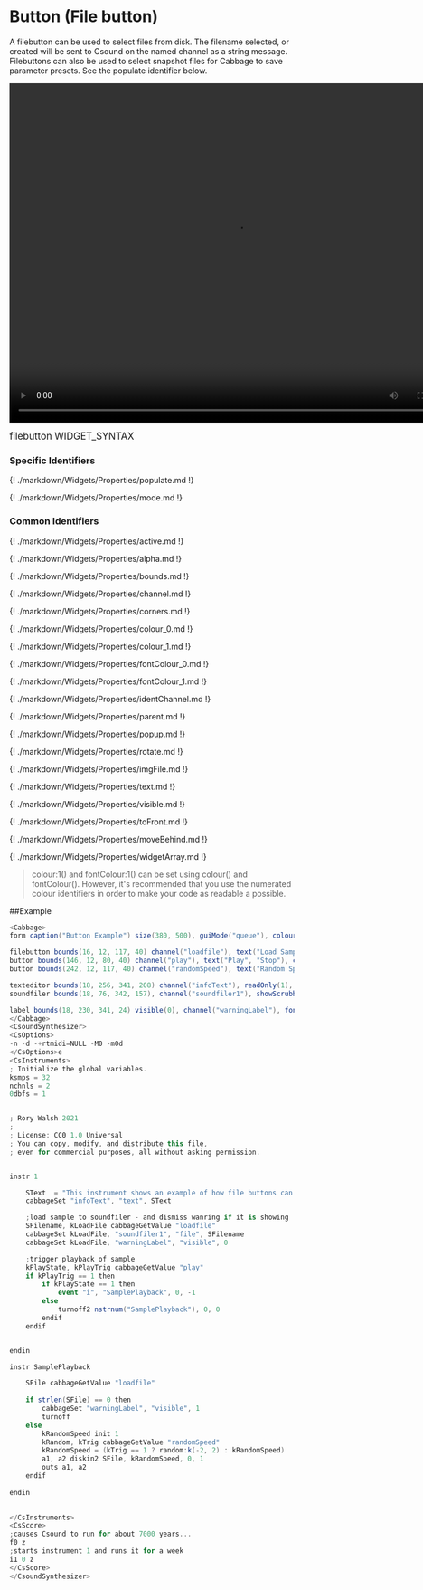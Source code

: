 # Button (File button)

A filebutton can be used to select files from disk. The filename selected, or created will be sent to Csound on the named channel as a string message. Filebuttons can also be used to select snapshot files for Cabbage to save parameter presets. See the populate identifier below. 

<video width="800" height="600" controls>
<source src="../../images/docs/filebutton.mp4">
</video> 

<big></pre>
filebutton WIDGET_SYNTAX
</pre></big>

### Specific Identifiers

{! ./markdown/Widgets/Properties/populate.md !} 

{! ./markdown/Widgets/Properties/mode.md !} 

### Common Identifiers

{! ./markdown/Widgets/Properties/active.md !} 

{! ./markdown/Widgets/Properties/alpha.md !} 

{! ./markdown/Widgets/Properties/bounds.md !} 

{! ./markdown/Widgets/Properties/channel.md !} 

{! ./markdown/Widgets/Properties/corners.md !} 

{! ./markdown/Widgets/Properties/colour_0.md !} 

{! ./markdown/Widgets/Properties/colour_1.md !} 

{! ./markdown/Widgets/Properties/fontColour_0.md !} 

{! ./markdown/Widgets/Properties/fontColour_1.md !} 

{! ./markdown/Widgets/Properties/identChannel.md !} 

{! ./markdown/Widgets/Properties/parent.md !} 

{! ./markdown/Widgets/Properties/popup.md !} 

{! ./markdown/Widgets/Properties/rotate.md !} 

{! ./markdown/Widgets/Properties/imgFile.md !} 

{! ./markdown/Widgets/Properties/text.md !} 

{! ./markdown/Widgets/Properties/visible.md !} 

{! ./markdown/Widgets/Properties/toFront.md !} 

{! ./markdown/Widgets/Properties/moveBehind.md !} 

{! ./markdown/Widgets/Properties/widgetArray.md !} 

<!--(End of identifiers)/-->
>colour:1() and fontColour:1() can be set using colour() and fontColour(). However, it's recommended that you use the numerated colour identifiers in order to make your code as readable a possible. 

##Example

```csharp
<Cabbage>
form caption("Button Example") size(380, 500), guiMode("queue"), colour(2, 145, 209) pluginId("def1")

filebutton bounds(16, 12, 117, 40) channel("loadfile"), text("Load Sample"), corners(5)
button bounds(146, 12, 80, 40) channel("play"), text("Play", "Stop"), corners(5)
button bounds(242, 12, 117, 40) channel("randomSpeed"), text("Random Speed"), corners(5)

texteditor bounds(18, 256, 341, 208) channel("infoText"), readOnly(1), wrap(1), scrollbars(1)
soundfiler bounds(18, 76, 342, 157), channel("soundfiler1"), showScrubber(0), colour(147, 210, 0), tableBackgroundColour(0, 0, 0, 0)

label bounds(18, 230, 341, 24) visible(0), channel("warningLabel"), fontColour("white"), text("Plase load a sample first..."), colour(147, 210, 0)
</Cabbage>
<CsoundSynthesizer>
<CsOptions>
-n -d -+rtmidi=NULL -M0 -m0d 
</CsOptions>e
<CsInstruments>
; Initialize the global variables. 
ksmps = 32
nchnls = 2
0dbfs = 1


; Rory Walsh 2021 
;
; License: CC0 1.0 Universal
; You can copy, modify, and distribute this file, 
; even for commercial purposes, all without asking permission. 


instr 1

    SText  = "This instrument shows an example of how file buttons can be used in Cabbage. A file button will launch a browser dialogue when clicked. The user selects a file or directory, depending on the mode. When they click Ok, it will return the name of the file or directory they just selected.\n\nIn the example above, a soundfiler widget is used to display the selected file"
    cabbageSet "infoText", "text", SText

    ;load sample to soundfiler - and dismiss wanring if it is showing
    SFilename, kLoadFile cabbageGetValue "loadfile"
    cabbageSet kLoadFile, "soundfiler1", "file", SFilename
    cabbageSet kLoadFile, "warningLabel", "visible", 0

    ;trigger playback of sample
    kPlayState, kPlayTrig cabbageGetValue "play"
    if kPlayTrig == 1 then
        if kPlayState == 1 then
            event "i", "SamplePlayback", 0, -1
        else
            turnoff2 nstrnum("SamplePlayback"), 0, 0
        endif
    endif


endin

instr SamplePlayback

    SFile cabbageGetValue "loadfile"
    
    if strlen(SFile) == 0 then    
        cabbageSet "warningLabel", "visible", 1
        turnoff        
    else    
        kRandomSpeed init 1
        kRandom, kTrig cabbageGetValue "randomSpeed"    
        kRandomSpeed = (kTrig == 1 ? random:k(-2, 2) : kRandomSpeed)
        a1, a2 diskin2 SFile, kRandomSpeed, 0, 1
        outs a1, a2
    endif
    
endin
                

</CsInstruments>
<CsScore>
;causes Csound to run for about 7000 years...
f0 z
;starts instrument 1 and runs it for a week
i1 0 z
</CsScore>
</CsoundSynthesizer>

```
